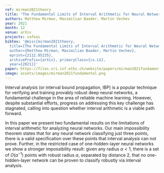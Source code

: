 ```yaml
---
ref: mirman2021theory
title: "The Fundamental Limits of Interval Arithmetic for Neural Networks"
authors: Matthew Mirman, Maximilian Baader, Martin Vechev
year: 2021
month: 12
venue: arXiv
projects: safeai
bibtex: '@misc{mirman2021theory,
  title={The Fundamental Limits of Interval Arithmetic for Neural Networks},
  author={Matthew Mirman, Maximilian Baader, Martin Vechev},
  eprint={2112.05235}, 
  archivePrefix={arXiv}, primaryClass={cs.LG},
  year={2021}}'
paper: https://files.sri.inf.ethz.ch/website/papers/mirman2021fundamental.pdf
image: assets/images/mirman2021fundamental.png
---
```



Interval analysis (or interval bound propagation, IBP) is a popular technique for verifying and training provably robust deep neural networks, a fundamental challenge in the area of reliable machine learning. However, despite substantial efforts, progress on addressing this key challenge has stagnated, calling into question whether interval arithmetic is a viable path forward.

In this paper we present two fundamental results on the limitations of interval arithmetic for analyzing neural networks. Our main impossibility theorem states that for any neural network classifying just three points, there is a valid specification over these points that interval analysis can not prove. Further, in the restricted case of one-hidden-layer neural networks we show a stronger impossibility result: given any radius $\alpha < 1$, there is a set of $O(\alpha^{-1})$ points with robust radius $\alpha$, separated by distance $2$, that no one-hidden-layer network can be proven to classify robustly via interval analysis.
